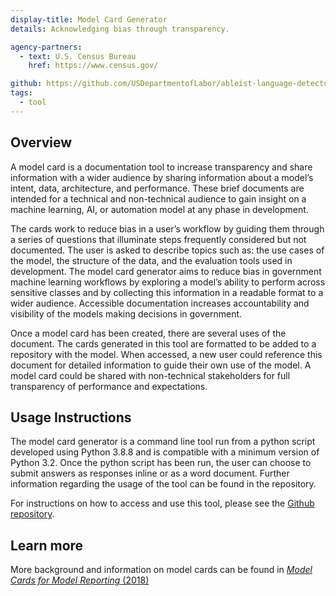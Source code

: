 ```yaml
---
display-title: Model Card Generator
details: Acknowledging bias through transparency.

agency-partners:
  - text: U.S. Census Bureau
    href: https://www.census.gov/

github: https://github.com/USDepartmentofLabor/ableist-language-detector
tags:
  - tool
---
```

## Overview
A model card is a documentation tool to increase transparency and share information with a wider audience by sharing information about a model’s intent, data, architecture, and performance. These brief documents are intended for a technical and non-technical audience to gain insight on a machine learning, AI, or automation model at any phase in development. 

The cards work to reduce bias in a user’s workflow by guiding them through a series of questions that illuminate steps frequently considered but not documented. The user is asked to describe topics such as: the use cases of the model, the structure of the data, and the evaluation tools used in development. The model card generator aims to reduce bias in government machine learning workflows by exploring a model’s ability to perform across sensitive classes and by collecting this information in a readable format to a wider audience. Accessible documentation increases accountability and visibility of the models making decisions in government.

Once a model card has been created, there are several uses of the document. The cards generated in this tool are formatted to be added to a repository with the model. When accessed, a new user could reference this document for detailed information to guide their own use of the model. A model card could be shared with non-technical stakeholders for full transparency of performance and expectations.


## Usage Instructions
The model card generator is a command line tool run from a python script developed using Python 3.8.8 and is compatible with a minimum version of Python 3.2. Once the python script has been run, the user can choose to submit answers as responses inline or as a word document. Further information regarding the usage of the tool can be found in the repository.

For instructions on how to access and use this tool, please see the <a href="https://github.com/USDepartmentofLabor/ableist-language-detector" target="_blank">Github repository</a>. 

## Learn more

More background and information on model cards can be found in <a href="https://arxiv.org/abs/1810.03993" target="_blank"><i>Model Cards for Model Reporting</i> (2018)</a>